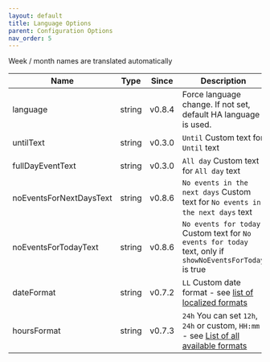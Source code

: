 ```yaml
---
layout: default
title: Language Options
parent: Configuration Options
nav_order: 5
---
```


Week / month names are translated automatically

| Name                    |  Type  | Since  | Description                                                                                                                               |
| ----------------------- | :----: | :----: | ----------------------------------------------------------------------------------------------------------------------------------------- |
| language                | string | v0.8.4 | Force language change. If not set, default HA language is used.                             |
| untilText               | string | v0.3.0 | `Until` Custom text for `Until` text                                                        |
| fullDayEventText        | string | v0.3.0 | `All day` Custom text for `All day` text                                                    |
| noEventsForNextDaysText | string | v0.8.6 | `No events in the next days` Custom text for `No events in the next days` text              |
| noEventsForTodayText    | string | v0.8.6 | `No events for today` Custom text for `No events for today` text, only if `showNoEventsForToday` is true  |
| dateFormat              | string | v0.7.2 | `LL` Custom date format - see [list of localized formats](https://day.js.org/docs/en/display/format#localized-formats) |
| hoursFormat             | string | v0.7.3 | `24h` You can set `12h`, `24h` or custom, `HH:mm` - see [List of all available formats](https://day.js.org/docs/en/display/format#list-of-all-available-formats) |
